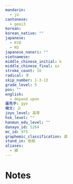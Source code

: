```yaml
---
mandarin:
  - jù
cantonese:
  - geoi3
korean:
korean_native: ""
japanese:
  - KYO
  - KO
japanese_nanori: ""
vietnamese:
middle_chinese_initial: k
middle_chinese_final: ɨʌ
stroke_count: 16
radical: 手
skip_number: 1-3-13
grade_level: 5
pos: ""
english:
  - depend upon
羅馬字: gyo
韓文: 교
joyo_level: 高等
hsk_level: ""
hanmun_edu_level: ""
danayo_id: 5264
mc_id: 975
graphemic_classification: 豦
stand_in: 依拠
aliases:
  - 據
---
```


# Notes
